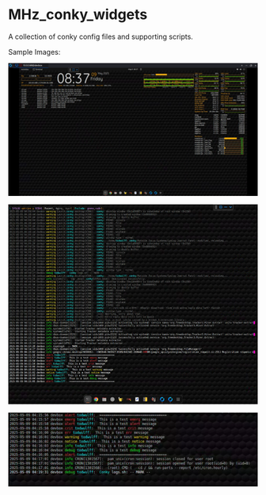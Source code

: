 # MHz_conky_widgets
A collection of conky config files and supporting scripts.

Sample Images:

[<img src="readme_pics/all_widgets_sans_syslog.png">]()

[<img src="readme_pics/syslog_panel_widget.png">]()

[<img src="readme_pics/widget_mark.png">]()
